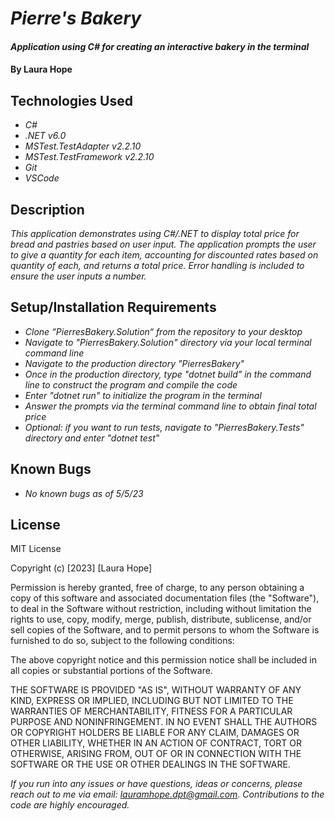 # _Pierre's Bakery_

#### _Application using C# for creating an interactive bakery in the terminal_

#### By **Laura Hope**

## Technologies Used

* _C#_
* _.NET v6.0_
* _MSTest.TestAdapter v2.2.10_
* _MSTest.TestFramework v2.2.10_
* _Git_
* _VSCode_

## Description

_This application demonstrates using C#/.NET to display total price for bread and pastries based on user input. The application prompts the user to give a quantity for each item, accounting for discounted rates based on quantity of each, and returns a total price. Error handling is included to ensure the user inputs a number._

## Setup/Installation Requirements

* _Clone “PierresBakery.Solution“ from the repository to your desktop_
* _Navigate to "PierresBakery.Solution" directory via your local terminal command line_
* _Navigate to the production directory "PierresBakery"_
* _Once in the production directory, type "dotnet build" in the command line to construct the program and compile the code_
* _Enter "dotnet run" to initialize the program in the terminal_
* _Answer the prompts via the terminal command line to obtain final total price_
* _Optional: if you want to run tests, navigate to "PierresBakery.Tests" directory and enter "dotnet test"_

## Known Bugs

* _No known bugs as of 5/5/23_

## License

MIT License

Copyright (c) [2023] [Laura Hope]

Permission is hereby granted, free of charge, to any person obtaining a copy
of this software and associated documentation files (the "Software"), to deal
in the Software without restriction, including without limitation the rights
to use, copy, modify, merge, publish, distribute, sublicense, and/or sell
copies of the Software, and to permit persons to whom the Software is
furnished to do so, subject to the following conditions:

The above copyright notice and this permission notice shall be included in all
copies or substantial portions of the Software.

THE SOFTWARE IS PROVIDED "AS IS", WITHOUT WARRANTY OF ANY KIND, EXPRESS OR
IMPLIED, INCLUDING BUT NOT LIMITED TO THE WARRANTIES OF MERCHANTABILITY,
FITNESS FOR A PARTICULAR PURPOSE AND NONINFRINGEMENT. IN NO EVENT SHALL THE
AUTHORS OR COPYRIGHT HOLDERS BE LIABLE FOR ANY CLAIM, DAMAGES OR OTHER
LIABILITY, WHETHER IN AN ACTION OF CONTRACT, TORT OR OTHERWISE, ARISING FROM,
OUT OF OR IN CONNECTION WITH THE SOFTWARE OR THE USE OR OTHER DEALINGS IN THE
SOFTWARE.

_If you run into any issues or have questions, ideas or concerns, please reach out to me via email: lauramhope.dpt@gmail.com.  Contributions to the code are highly encouraged._

